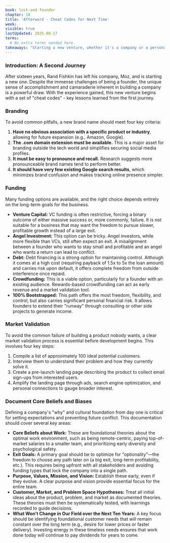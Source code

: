 ```yaml
---
book: lost-and-founder
chapter: 18
title: 'Afterword - Cheat Codes for Next Time'
week: 
visible: true
lastUpdated: 2025-08-17
terms:
  # No extra terms needed here.
takeaways: "Starting a new venture, whether it's a company or a personal project, is significantly less risky when you apply lessons from past experiences. By intentionally planning key elements like branding, funding strategy, market validation, and core cultural values from the outset, you can avoid common pitfalls and build a more resilient and focused organization, regardless of its ultimate size or goal."
---
```


### Introduction: A Second Journey
After sixteen years, Rand Fishkin has left his company, Moz, and is starting a new one. Despite the immense challenges of being a founder, the unique sense of accomplishment and camaraderie inherent in building a company is a powerful draw. With the experience gained, this new venture begins with a set of "cheat codes" - key lessons learned from the first journey.

### Branding
To avoid common pitfalls, a new brand name should meet four key criteria:
1.  **Have no obvious association with a specific product or industry**, allowing for future expansion (e.g., Amazon, Google).
2.  **The .com domain extension must be available.** This is a major asset for branding outside the tech world and simplifies securing social media profiles.
3.  **It must be easy to pronounce and recall.** Research suggests more pronounceable brand names tend to perform better.
4.  **It should have very few existing Google search results**, which minimizes brand confusion and makes tracking online presence simpler.

### Funding
Many funding options are available, and the right choice depends entirely on the long-term goals for the business.
* **Venture Capital:** VC funding is often restrictive, forcing a binary outcome of either massive success or, more commonly, failure. It is not suitable for a business that may want the freedom to pursue slower, profitable growth instead of a large exit.
* **Angel Investment:** This option can be tricky. Angel investors, while more flexible than VCs, still often expect an exit. A misalignment between a founder who wants to stay small and profitable and an angel who wants a return can lead to conflict.
* **Debt:** Debt financing is a strong option for maintaining control. Although it comes at a high cost (requiring payback of 1.5x to 5x the loan amount) and carries risk upon default, it offers complete freedom from outside interference once repaid.
* **Crowdfunding:** This is a viable option, particularly for a founder with an existing audience. Rewards-based crowdfunding can act as early revenue and a market validation tool.
* **100% Bootstrapped:** This path offers the most freedom, flexibility, and control, but also carries significant personal financial risk. It allows founders to extend their "runway" through consulting or other side projects to generate income.

### Market Validation
To avoid the common failure of building a product nobody wants, a clear market validation process is essential before development begins. This involves four key steps:
1.  Compile a list of approximately 100 ideal potential customers.
2.  Interview them to understand their problem and how they currently solve it.
3.  Create a pre-launch landing page describing the product to collect email sign-ups from interested users.
4.  Amplify the landing page through ads, search engine optimization, and personal connections to gauge broader interest.

### Document Core Beliefs and Biases
Defining a company's "why" and cultural foundation from day one is critical for setting expectations and preventing future conflict. This documentation should cover several key areas:
* **Core Beliefs about Work:** These are foundational theories about the optimal work environment, such as being remote-centric, paying top-of-market salaries to a smaller team, and prioritizing early diversity and psychological safety.
* **Exit Goals:** A primary goal should be to optimize for "optionality"—the freedom to choose any path later on (a big exit, long-term profitability, etc.). This requires being upfront with all stakeholders and avoiding funding types that lock the company into a single path.
* **Purpose, Values, Mission, and Vision:** Establish these early, even if they evolve. A clear purpose and vision provide essential focus for the entire team.
* **Customer, Market, and Problem Space Hypotheses:** Treat all initial ideas about the product, problem, and market as documented theories. These theories must then be systematically tested, with learnings recorded to guide decisions.
* **What Won’t Change in Our Field over the Next Ten Years:** A key focus should be identifying foundational customer needs that will remain constant over the long term (e.g., desire for lower prices or faster delivery). Investing energy in these timeless needs ensures that work done today will continue to pay dividends for years to come.